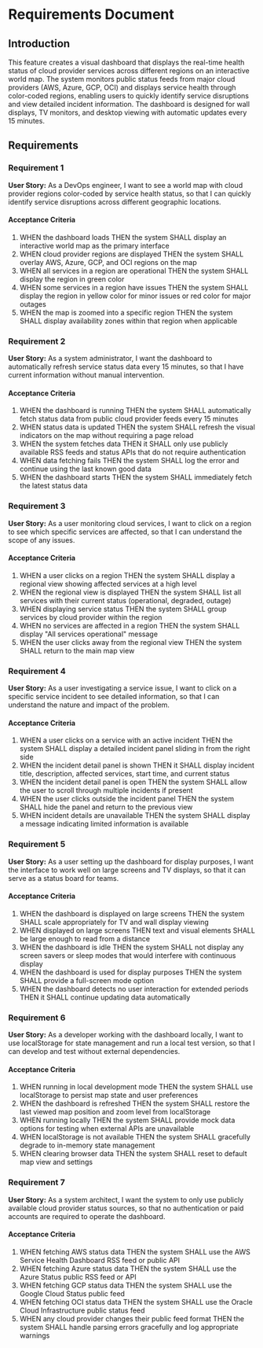 # Requirements Document

## Introduction

This feature creates a visual dashboard that displays the real-time health status of cloud provider services across different regions on an interactive world map. The system monitors public status feeds from major cloud providers (AWS, Azure, GCP, OCI) and displays service health through color-coded regions, enabling users to quickly identify service disruptions and view detailed incident information. The dashboard is designed for wall displays, TV monitors, and desktop viewing with automatic updates every 15 minutes.

## Requirements

### Requirement 1

**User Story:** As a DevOps engineer, I want to see a world map with cloud provider regions color-coded by service health status, so that I can quickly identify service disruptions across different geographic locations.

#### Acceptance Criteria

1. WHEN the dashboard loads THEN the system SHALL display an interactive world map as the primary interface
2. WHEN cloud provider regions are displayed THEN the system SHALL overlay AWS, Azure, GCP, and OCI regions on the map
3. WHEN all services in a region are operational THEN the system SHALL display the region in green color
4. WHEN some services in a region have issues THEN the system SHALL display the region in yellow color for minor issues or red color for major outages
5. WHEN the map is zoomed into a specific region THEN the system SHALL display availability zones within that region when applicable

### Requirement 2

**User Story:** As a system administrator, I want the dashboard to automatically refresh service status data every 15 minutes, so that I have current information without manual intervention.

#### Acceptance Criteria

1. WHEN the dashboard is running THEN the system SHALL automatically fetch status data from public cloud provider feeds every 15 minutes
2. WHEN status data is updated THEN the system SHALL refresh the visual indicators on the map without requiring a page reload
3. WHEN the system fetches data THEN it SHALL only use publicly available RSS feeds and status APIs that do not require authentication
4. WHEN data fetching fails THEN the system SHALL log the error and continue using the last known good data
5. WHEN the dashboard starts THEN the system SHALL immediately fetch the latest status data

### Requirement 3

**User Story:** As a user monitoring cloud services, I want to click on a region to see which specific services are affected, so that I can understand the scope of any issues.

#### Acceptance Criteria

1. WHEN a user clicks on a region THEN the system SHALL display a regional view showing affected services at a high level
2. WHEN the regional view is displayed THEN the system SHALL list all services with their current status (operational, degraded, outage)
3. WHEN displaying service status THEN the system SHALL group services by cloud provider within the region
4. WHEN no services are affected in a region THEN the system SHALL display "All services operational" message
5. WHEN the user clicks away from the regional view THEN the system SHALL return to the main map view

### Requirement 4

**User Story:** As a user investigating a service issue, I want to click on a specific service incident to see detailed information, so that I can understand the nature and impact of the problem.

#### Acceptance Criteria

1. WHEN a user clicks on a service with an active incident THEN the system SHALL display a detailed incident panel sliding in from the right side
2. WHEN the incident detail panel is shown THEN it SHALL display incident title, description, affected services, start time, and current status
3. WHEN the incident detail panel is open THEN the system SHALL allow the user to scroll through multiple incidents if present
4. WHEN the user clicks outside the incident panel THEN the system SHALL hide the panel and return to the previous view
5. WHEN incident details are unavailable THEN the system SHALL display a message indicating limited information is available

### Requirement 5

**User Story:** As a user setting up the dashboard for display purposes, I want the interface to work well on large screens and TV displays, so that it can serve as a status board for teams.

#### Acceptance Criteria

1. WHEN the dashboard is displayed on large screens THEN the system SHALL scale appropriately for TV and wall display viewing
2. WHEN displayed on large screens THEN text and visual elements SHALL be large enough to read from a distance
3. WHEN the dashboard is idle THEN the system SHALL not display any screen savers or sleep modes that would interfere with continuous display
4. WHEN the dashboard is used for display purposes THEN the system SHALL provide a full-screen mode option
5. WHEN the dashboard detects no user interaction for extended periods THEN it SHALL continue updating data automatically

### Requirement 6

**User Story:** As a developer working with the dashboard locally, I want to use localStorage for state management and run a local test version, so that I can develop and test without external dependencies.

#### Acceptance Criteria

1. WHEN running in local development mode THEN the system SHALL use localStorage to persist map state and user preferences
2. WHEN the dashboard is refreshed THEN the system SHALL restore the last viewed map position and zoom level from localStorage
3. WHEN running locally THEN the system SHALL provide mock data options for testing when external APIs are unavailable
4. WHEN localStorage is not available THEN the system SHALL gracefully degrade to in-memory state management
5. WHEN clearing browser data THEN the system SHALL reset to default map view and settings

### Requirement 7

**User Story:** As a system architect, I want the system to only use publicly available cloud provider status sources, so that no authentication or paid accounts are required to operate the dashboard.

#### Acceptance Criteria

1. WHEN fetching AWS status data THEN the system SHALL use the AWS Service Health Dashboard RSS feed or public API
2. WHEN fetching Azure status data THEN the system SHALL use the Azure Status public RSS feed or API
3. WHEN fetching GCP status data THEN the system SHALL use the Google Cloud Status public feed
4. WHEN fetching OCI status data THEN the system SHALL use the Oracle Cloud Infrastructure public status feed
5. WHEN any cloud provider changes their public feed format THEN the system SHALL handle parsing errors gracefully and log appropriate warnings